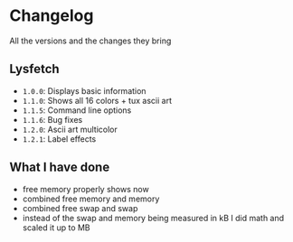 # Changelog
All the versions and the changes they bring

## Lysfetch
- `1.0.0`: Displays basic information
- `1.1.0`: Shows all 16 colors + tux ascii art
- `1.1.5`: Command line options
- `1.1.6`: Bug fixes
- `1.2.0`: Ascii art multicolor
- `1.2.1`: Label effects

## What I have done
- free memory properly shows now
- combined free memory and memory
- combined free swap and swap
- instead of the swap and memory being measured in kB I did math and scaled it up to MB
